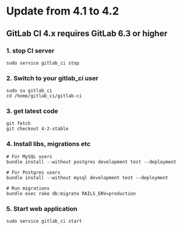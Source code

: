 # Update from 4.1 to 4.2

## GitLab CI 4.x requires GitLab 6.3 or higher

### 1. stop CI server

    sudo service gitlab_ci stop

### 2. Switch to your gitlab_ci user

```
sudo su gitlab_ci
cd /home/gitlab_ci/gitlab-ci
```

### 3. get latest code

```
git fetch
git checkout 4-2-stable
```

### 4. Install libs, migrations etc

```
# For MySQL users
bundle install --without postgres development test --deployment

# For Postgres users
bundle install --without mysql development test --deployment

# Run migrations
bundle exec rake db:migrate RAILS_ENV=production
```

### 5. Start web application

    sudo service gitlab_ci start
